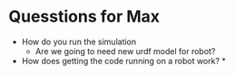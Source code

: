 # Quesstions for Max

* How do you run the simulation
    * Are we going to need new urdf model for robot?
* How does getting the code running on a robot work?
    * 